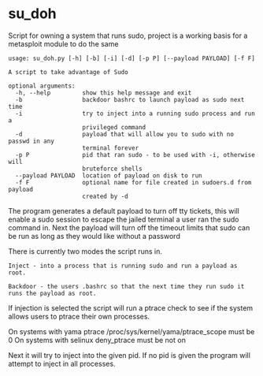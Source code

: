 # su_doh
Script for owning a system that runs sudo, project is a working basis for a metasploit module to do the same

```
usage: su_doh.py [-h] [-b] [-i] [-d] [-p P] [--payload PAYLOAD] [-f F]

A script to take advantage of Sudo

optional arguments:
  -h, --help         show this help message and exit
  -b                 backdoor bashrc to launch payload as sudo next time
  -i                 try to inject into a running sudo process and run a
                     privileged command
  -d                 payload that will allow you to sudo with no passwd in any
                     terminal forever
  -p P               pid that ran sudo - to be used with -i, otherwise will
                     bruteforce shells
  --payload PAYLOAD  location of payload on disk to run
  -f F               optional name for file created in sudoers.d from payload
                     created by -d
```
The program generates a default payload to turn off tty tickets, this will enable a sudo session to escape the 
jailed terminal a user ran the sudo command in.  Next the payload will turn off the timeout limits that sudo can 
be run as long as they would like without a password

There is currently two modes the script runs in.

    Inject - into a process that is running sudo and run a payload as root.  

    Backdoor - the users .bashrc so that the next time they run sudo it runs the payload as root.

If injection is selected the script will run a ptrace check to see if the system allows users to ptrace their own processes. 

On systems with yama ptrace /proc/sys/kernel/yama/ptrace_scope must be 0 
On systems with selinux deny_ptrace must be not on 

Next it will try to inject into the given pid.  If no pid is given the program will attempt to inject in all processes.







